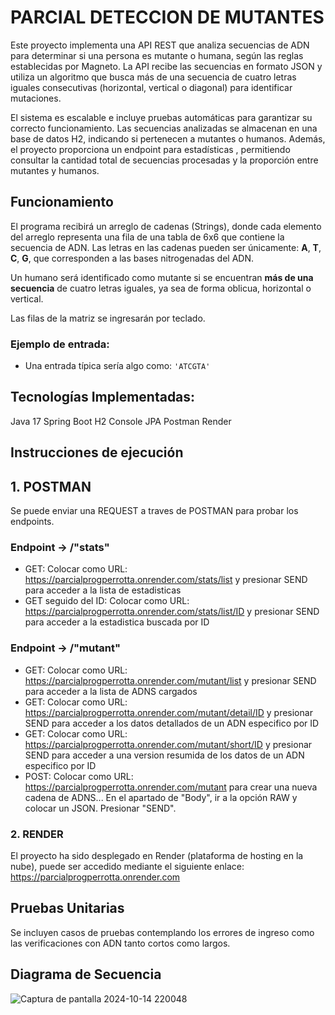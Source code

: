 # PARCIAL DETECCION DE MUTANTES

Este proyecto implementa una API REST que analiza secuencias de ADN para determinar si una persona es mutante o humana, según las reglas establecidas por Magneto. La API recibe las secuencias en formato JSON y utiliza un algoritmo que busca más de una secuencia de cuatro letras iguales consecutivas (horizontal, vertical o diagonal) para identificar mutaciones.

El sistema es escalable e incluye pruebas automáticas para garantizar su correcto funcionamiento. Las secuencias analizadas se almacenan en una base de datos H2, indicando si pertenecen a mutantes o humanos. Además, el proyecto proporciona un endpoint para estadísticas , permitiendo consultar la cantidad total de secuencias procesadas y la proporción entre mutantes y humanos.

## Funcionamiento

El programa recibirá un arreglo de cadenas (Strings), donde cada elemento del arreglo representa una fila de una tabla de 6x6 que contiene la secuencia de ADN. Las letras en las cadenas pueden ser únicamente: **A**, **T**, **C**, **G**, que corresponden a las bases nitrogenadas del ADN.

Un humano será identificado como mutante si se encuentran **más de una secuencia** de cuatro letras iguales, ya sea de forma oblicua, horizontal o vertical.

Las filas de la matriz se ingresarán por teclado.

### Ejemplo de entrada:

- Una entrada típica sería algo como: `'ATCGTA'` 

## Tecnologías Implementadas:
Java 17
Spring Boot
H2 Console
JPA
Postman
Render 

## Instrucciones de ejecución
## 1. POSTMAN
Se puede enviar una REQUEST a traves de POSTMAN para probar los endpoints.

### Endpoint -> /"stats"
- GET:
  Colocar como URL: https://parcialprogperrotta.onrender.com/stats/list y presionar SEND para acceder a la lista de estadisticas
- GET seguido del ID:
  Colocar como URL: https://parcialprogperrotta.onrender.com/stats/list/ID y presionar SEND para acceder a la estadistica buscada por ID
### Endpoint -> /"mutant"
- GET:
  Colocar como URL: https://parcialprogperrotta.onrender.com/mutant/list y presionar SEND para acceder a la lista de ADNS cargados
- GET:
  Colocar como URL: https://parcialprogperrotta.onrender.com/mutant/detail/ID y presionar SEND para acceder a los datos detallados de un ADN especifico por ID
- GET:
  Colocar como URL: https://parcialprogperrotta.onrender.com/mutant/short/ID y presionar SEND para acceder a una version resumida de los datos de un ADN especifico por ID
- POST:
  Colocar como URL: https://parcialprogperrotta.onrender.com/mutant para crear una nueva cadena de ADNS...
  En el apartado de "Body", ir a la opción RAW y colocar un JSON. Presionar "SEND".

### 2. RENDER 
El proyecto ha sido desplegado en Render (plataforma de hosting en la nube), puede ser accedido mediante el siguiente enlace:
https://parcialprogperrotta.onrender.com

## Pruebas Unitarias
Se incluyen casos de pruebas contemplando los errores de ingreso como las verificaciones con ADN tanto cortos como largos.

## Diagrama de Secuencia
![Captura de pantalla 2024-10-14 220048](https://github.com/user-attachments/assets/841d7a21-0599-4799-bf45-4e1e16f9828b)

